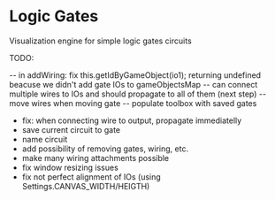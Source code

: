 # Logic Gates

Visualization engine for simple logic gates circuits

TODO:

-- in addWiring: fix this.getIdByGameObject(io1); returning undefined beacuse we didn't add gate IOs to gameObjectsMap
-- can connect multiple wires to IOs and should propagate to all of them (next step)
-- move wires when moving gate
-- populate toolbox with saved gates

-   fix: when connecting wire to output, propagate immediatelly
-   save current circuit to gate
-   name circuit
-   add possibility of removing gates, wiring, etc.
-   make many wiring attachments possible
-   fix window resizing issues
-   fix not perfect alignment of IOs (using Settings.CANVAS_WIDTH/HEIGTH)
